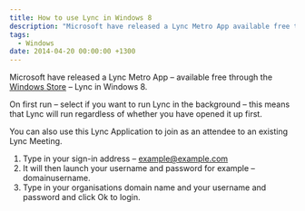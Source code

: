 ```yaml
---
title: How to use Lync in Windows 8
description: "Microsoft have released a Lync Metro App available free through the Windows Store Lync in Windows 8."
tags:
  - Windows
date: 2014-04-20 00:00:00 +1300
---
```

Microsoft have released a Lync Metro App &#8211; available free through the <a title="Microsoft Store - Lync" href="http://apps.microsoft.com/windows/en-nz/app/lync/ba4b9485-8712-41ff-a9ea-6243a3e07682" target="_blank">Windows Store</a> &#8211; Lync in Windows 8.

On first run &#8211; select if you want to run Lync in the background &#8211; this means that Lync will run regardless of whether you have opened it up first.

You can also use this Lync Application to join as an attendee to an existing Lync Meeting.

  1. Type in your sign-in address &#8211; example@example.com
  2. It will then launch your username and password for example &#8211; domainusername.
  3. Type in your organisations domain name and your username and password and click Ok to login.
